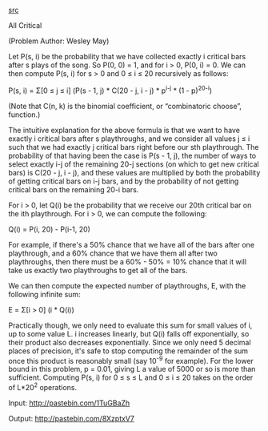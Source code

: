[src](https://www.facebook.com/notes/facebook-hacker-cup/hacker-cup-2015-round-2-solutions/1051224511560116)

All Critical

(Problem Author: Wesley May)

Let P(s, i) be the probability that we have collected exactly i critical bars after s plays of the song. So P(0, 0) = 1, and for i > 0, P(0, i) = 0. We can then compute P(s, i) for s > 0 and 0 ≤ i ≤ 20 recursively as follows:

P(s, i) = Σ[0 ≤ j ≤ i] (P(s - 1, j) * C(20 - j, i - j) * p<sup>i-j</sup> * (1 - p)<sup>20-i</sup>)

(Note that C(n, k) is the binomial coefficient, or “combinatoric choose”, function.)

The intuitive explanation for the above formula is that we want to have exactly i critical bars after s playthroughs, and we consider all values j ≤ i such that we had exactly j critical bars right before our sth playthrough. The probability of that having been the case is P(s - 1, j), the number of ways to select exactly i-j of the remaining 20-j sections (on which to get new critical bars) is C(20 - j, i - j), and these values are multiplied by both the probability of getting critical bars on i-j bars, and by the probability of not getting critical bars on the remaining 20-i bars.

For i > 0, let Q(i) be the probability that we receive our 20th critical bar on the ith playthrough. For i > 0, we can compute the following:

Q(i) = P(i, 20) - P(i-1, 20)

For example, if there's a 50% chance that we have all of the bars after one playthrough, and a 60% chance that we have them all after two playthroughs, then there must be a 60% - 50% = 10% chance that it will take us exactly two playthroughs to get all of the bars.

We can then compute the expected number of playthroughs, E, with the following infinite sum:

E = Σ[i > 0] (i * Q(i))

Practically though, we only need to evaluate this sum for small values of i, up to some value L. i increases linearly, but Q(i) falls off exponentially, so their product also decreases exponentially. Since we only need 5 decimal places of precision, it's safe to stop computing the remainder of the sum once this product is reasonably small (say 10<sup>-9</sup> for example). For the lower bound in this problem, p = 0.01, giving L a value of 5000 or so is more than sufficient. Computing P(s, i) for 0 ≤ s ≤ L and 0 ≤ i ≤ 20 takes on the order of L*20<sup>2</sup> operations.

Input: http://pastebin.com/1TuGBaZh

Output: http://pastebin.com/8XzptxV7

